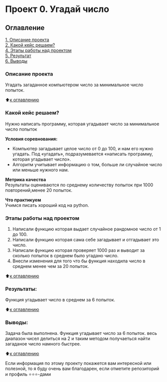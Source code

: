 # Проект 0. Угадай число

## Оглавление  
[1. Описание проекта](.README.md#Описание-проекта)  
[2. Какой кейс решаем?](.README.md#Какой-кейс-решаем)  
[4. Этапы работы над проектом](.README.md#Этапы-работы-над-проектом)  
[5. Результат](.README.md#Результат)    
[6. Выводы](.README.md#Выводы) 

### Описание проекта    
Угадать загаданное компьютером число за минимальное число попыток.

:arrow_up:[к оглавлению](_)

### Какой кейс решаем?    
Нужно написать программу, которая угадывает число за минимальное число попыток

**Условия соревнования:**  
- Компьютер загадывает целое число от 0 до 100, и нам его нужно угадать. Под «угадать», подразумевается «написать программу, которая угадывает число».
- Алгоритм учитывает информацию о том, больше ли случайное число или меньше нужного нам.

**Метрика качества**     
Результаты оцениваются по среднему количеству попыток при 1000 повторений,менее 20 попыток.

**Что практикуем**     
Учимся писать хороший код на python.

### Этапы работы над проектом  
1. Написали функцию которая выдает случайное рандомное число от 1 до 100.
2. Написали функцию которая сама себе загадывает и отгадывает это число.
3. Написали функцию которая проверяет 1000 раз и выводит за сколько попыток в среднем было угадано число.
4. Внесли изменения для того что бы функция находила число в среднем менее чем за 20 попыток.

:arrow_up:[к оглавлению](.README.md#Оглавление)


### Результаты:  
Функция угадывает число в среднем за 6 попыток.

:arrow_up:[к оглавлению](.README.md#Оглавление)


### Выводы:  
Задача была выполнена. Функция угадывает число за 6 попыток. весь диапазон чисел делиться на 2 и таким методом получаеться найти загаданое число намного быстрее. 

:arrow_up:[к оглавлению](.README.md#Оглавление)


Если информация по этому проекту покажется вам интересной или полезной, то я буду очень вам благодарен, если отметите репозиторий и профиль ⭐️⭐️⭐️-дами